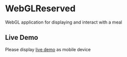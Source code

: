 # WebGLReserved
WebGL application for displaying and interact with a meal

## Live Demo
Please display [live demo](https://danibeam.github.io/WebGLReserved/) as mobile device

